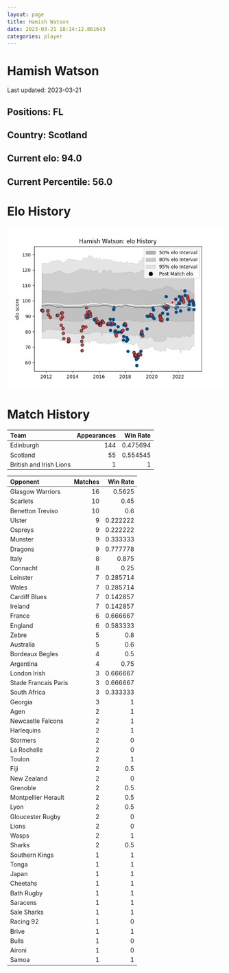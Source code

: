 ```yaml
---  
layout: page  
title: Hamish Watson  
date: 2023-03-21 18:14:12.861643  
categories: player  
---
```

# Hamish Watson


Last updated: 2023-03-21
## Positions: FL

## Country: Scotland

## Current elo: 94.0

## Current Percentile: 56.0

# Elo History


![elo history](history_HamishWatson.png)
# Match History


| Team                    |   Appearances |   Win Rate |
|:------------------------|--------------:|-----------:|
| Edinburgh               |           144 |   0.475694 |
| Scotland                |            55 |   0.554545 |
| British and Irish Lions |             1 |   1        |

| Opponent             |   Matches |   Win Rate |
|:---------------------|----------:|-----------:|
| Glasgow Warriors     |        16 |   0.5625   |
| Scarlets             |        10 |   0.45     |
| Benetton Treviso     |        10 |   0.6      |
| Ulster               |         9 |   0.222222 |
| Ospreys              |         9 |   0.222222 |
| Munster              |         9 |   0.333333 |
| Dragons              |         9 |   0.777778 |
| Italy                |         8 |   0.875    |
| Connacht             |         8 |   0.25     |
| Leinster             |         7 |   0.285714 |
| Wales                |         7 |   0.285714 |
| Cardiff Blues        |         7 |   0.142857 |
| Ireland              |         7 |   0.142857 |
| France               |         6 |   0.666667 |
| England              |         6 |   0.583333 |
| Zebre                |         5 |   0.8      |
| Australia            |         5 |   0.6      |
| Bordeaux Begles      |         4 |   0.5      |
| Argentina            |         4 |   0.75     |
| London Irish         |         3 |   0.666667 |
| Stade Francais Paris |         3 |   0.666667 |
| South Africa         |         3 |   0.333333 |
| Georgia              |         3 |   1        |
| Agen                 |         2 |   1        |
| Newcastle Falcons    |         2 |   1        |
| Harlequins           |         2 |   1        |
| Stormers             |         2 |   0        |
| La Rochelle          |         2 |   0        |
| Toulon               |         2 |   1        |
| Fiji                 |         2 |   0.5      |
| New Zealand          |         2 |   0        |
| Grenoble             |         2 |   0.5      |
| Montpellier Herault  |         2 |   0.5      |
| Lyon                 |         2 |   0.5      |
| Gloucester Rugby     |         2 |   0        |
| Lions                |         2 |   0        |
| Wasps                |         2 |   1        |
| Sharks               |         2 |   0.5      |
| Southern Kings       |         1 |   1        |
| Tonga                |         1 |   1        |
| Japan                |         1 |   1        |
| Cheetahs             |         1 |   1        |
| Bath Rugby           |         1 |   1        |
| Saracens             |         1 |   1        |
| Sale Sharks          |         1 |   1        |
| Racing 92            |         1 |   0        |
| Brive                |         1 |   1        |
| Bulls                |         1 |   0        |
| Aironi               |         1 |   0        |
| Samoa                |         1 |   1        |